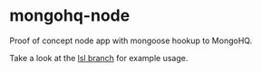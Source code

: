 mongohq-node
============

Proof of concept node app with mongoose hookup to MongoHQ.

Take a look at the [lsl branch](https://github.com/steventux/mongohq-node/tree/lsl) for example usage.
